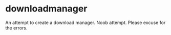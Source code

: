 # downloadmanager
An attempt to create a download manager. Noob attempt. Please excuse for the errors.
